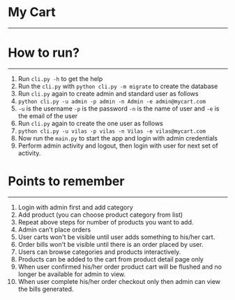 # My Cart
-------------------------------------------------------------------------------------------
# How to run?
-------------------------------------------------------------------------------------------
1. Run `cli.py -h` to get the help
2. Run the `cli.py` with `python cli.py -m migrate` to create the database
3. Run `cli.py` again to create admin and standard user as follows
4. `python cli.py -u admin -p admin -n Admin -e admin@mycart.com`
5. `-u` is the username `-p` is the password `-n` is the name of user and `-e` is the email of the user
6. Run `cli.py` again to create the one user as follows
7. `python cli.py -u vilas -p vilas -n Vilas -e vilas@mycart.com`
8. Now run the `main.py` to start the app and login with admin credentials
9. Perform admin activity and logout, then login with user for next set of activity.


# Points to remember
------------------------------------------------------------------------------------------
1. Login with admin first and add category
2. Add product (you can choose product category from list)
3. Repeat above steps for number of products you want to add.
4. Admin can't place orders
5. User carts won't be visible until user adds something to his/her cart.
6. Order bills won't be visible until there is an order placed by user.
7. Users can browse categories and products interactively.
8. Products can be added to the cart from product detail page only
9. When user confirmed his/her order product cart will be flushed and no longer be available for admin to view.
10. When user complete his/her order checkout only then admin can view the bills generated.
 
